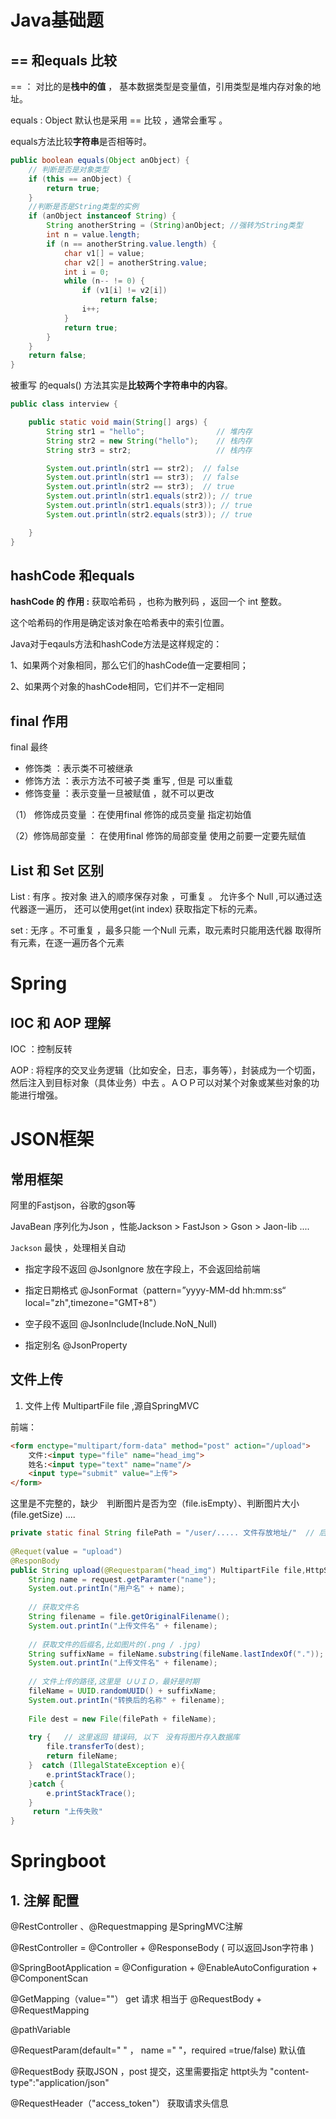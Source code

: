 # Java基础题



##   == 和equals 比较



 == ：  对比的是**栈中的值** ， 基本数据类型是变量值，引用类型是堆内存对象的地址。



equals : Object 默认也是采用 == 比较 ，通常会重写 。

equals方法比较**字符串**是否相等时。

~~~java
public boolean equals(Object anObject) {
    // 判断是否是对象类型
    if (this == anObject) {
        return true;
    }     
    //判断是否是String类型的实例
    if (anObject instanceof String) {
        String anotherString = (String)anObject; //强转为String类型
        int n = value.length;
        if (n == anotherString.value.length) {
            char v1[] = value;
            char v2[] = anotherString.value;
            int i = 0;
            while (n-- != 0) {
                if (v1[i] != v2[i])
                    return false;
                i++;
            }
            return true;
        }
    }
    return false;
}
~~~



被重写 的equals() 方法其实是**比较两个字符串中的内容**。

~~~java
public class interview {

    public static void main(String[] args) {
        String str1 = "hello";                // 堆内存
        String str2 = new String("hello");    // 栈内存
        String str3 = str2;                   // 栈内存

        System.out.println(str1 == str2);  // false   
        System.out.println(str1 == str3);  // false
        System.out.println(str2 == str3);  // true
        System.out.println(str1.equals(str2)); // true
        System.out.println(str1.equals(str3)); // true
        System.out.println(str2.equals(str3)); // true

    }
}
~~~







## hashCode 和equals

**hashCode 的 作用 :** 获取哈希码 ，也称为散列码 ，返回一个 int 整数。

这个哈希码的作用是确定该对象在哈希表中的索引位置。



Java对于eqauls方法和hashCode方法是这样规定的： 

1、如果两个对象相同，那么它们的hashCode值一定要相同；

2、如果两个对象的hashCode相同，它们并不一定相同   





## final 作用

final 最终 

- 修饰类 ：表示类不可被继承
- 修饰方法 ：表示方法不可被子类 重写 , 但是 可以重载
- 修饰变量 ：表示变量一旦被赋值 ，就不可以更改



（1） 修饰成员变量 ：在使用final 修饰的成员变量  指定初始值

（2）修饰局部变量 ： 在使用final 修饰的局部变量  使用之前要一定要先赋值





 ## List 和 Set 区别

 

List : 有序  。按对象 进入的顺序保存对象 ，可重复 。 允许多个 Null ,可以通过迭代器逐一遍历， 还可以使用get(int index) 获取指定下标的元素。

set : 无序  。不可重复 ，最多只能 一个Null 元素，取元素时只能用迭代器 取得所有元素，在逐一遍历各个元素









# Spring

 ## IOC 和 AOP 理解

IOC ：控制反转



AOP :   将程序的交叉业务逻辑（比如安全，日志，事务等），封装成为一个切面，然后注入到目标对象（具体业务）中去 。ＡＯＰ可以对某个对象或某些对象的功能进行增强。





# JSON框架



## 常用框架

阿里的Fastjson，谷歌的gson等

JavaBean 序列化为Json ，性能Jackson  >  FastJson > Gson > Jaon-lib ....



`Jackson` 最快 ，处理相关自动

- 指定字段不返回 @JsonIgnore   放在字段上，不会返回给前端
- 指定日期格式     @JsonFormat（pattern=”yyyy-MM-dd hh:mm:ss“ local="zh",timezone="GMT+8"） 

- 空子段不返回     @JsonInclude(Include.NoN_Null)

- 指定别名             @JsonProperty

  



## 文件上传

1. 文件上传 MultipartFile file ,源自SpringMVC 



前端：

~~~html
<form enctype="multipart/form-data" method="post" action="/upload">
    文件:<input type="file" name="head_img">
    姓名:<input type="text" name="name"/>
    <input type="submit" value="上传">
</form>
~~~



这里是不完整的，缺少　判断图片是否为空（file.isEmpty）、判断图片大小(file.getSize) .... 

~~~java
private static final String filePath = "/user/..... 文件存放地址/"  // 后面要有 /
 
@Requet(value = "upload")
@ResponBody
public String upload(@Requestparam("head_img") MultipartFile file,HttpServletRequest request){
    String name = request.getParamter("name");
    System.out.printIn("用户名" + name);
    
    // 获取文件名
    String filename = file.getOriginalFilename();
    System.out.printIn("上传文件名" + filename);
    
    // 获取文件的后缀名,比如图片的(.png / .jpg)
    String suffixName = fileName.substring(fileName.lastIndexOf("."));
    System.out.printIn("上传文件名" + filename);
    
    // 文件上传的路径,这里是 ＵＵＩＤ，最好是时期　
    fileName = UUID.randomUUID() + suffixName;
    System.out.printIn("转换后的名称" + filename);
    
    File dest = new File(filePath + fileName); 
    
  	try {   // 这里返回 错误码, 以下　没有将图片存入数据库
        file.transferTo(dest);
        return fileName;
    }  catch (IllegalStateException e){
        e.printStackTrace();
    }catch {
        e.printStackTrace();
    }
     return "上传失败"
} 
~~~













# Springboot



## 1. 注解 配置

@RestController 、@Requestmapping 是SpringMVC注解

@RestController = @Controller + @ResponseBody  (  可以返回Json字符串 )

@SpringBootApplication = @Configuration + @EnableAutoConfiguration + @ComponentScan 



@GetMapping（value=""）    get 请求 相当于 @RequestBody + @RequestMapping 

@pathVariable   

@RequestParam(default=" " ， name =" "，required =true/false)  默认值

@RequestBody  获取JSON ，post 提交，这里需要指定 httpt头为 "content-type":"application/json"

 @RequestHeader（"access_token"）  获取请求头信息 



























